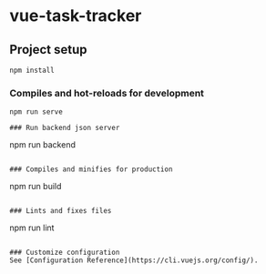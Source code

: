 # vue-task-tracker

## Project setup
```
npm install
```

### Compiles and hot-reloads for development
```
npm run serve

### Run backend json server
```
npm run backend

```

### Compiles and minifies for production
```
npm run build
```

### Lints and fixes files
```
npm run lint
```

### Customize configuration
See [Configuration Reference](https://cli.vuejs.org/config/).
